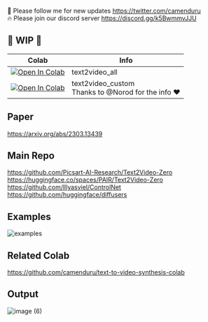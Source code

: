 🐣 Please follow me for new updates https://twitter.com/camenduru <br />
🔥 Please join our discord server https://discord.gg/k5BwmmvJJU

## 🚦 WIP 🚦

| Colab | Info
| --- | --- |
[![Open In Colab](https://colab.research.google.com/assets/colab-badge.svg)](https://colab.research.google.com/github/camenduru/text2video-zero-colab/blob/main/text2video_all.ipynb) | text2video_all
[![Open In Colab](https://colab.research.google.com/assets/colab-badge.svg)](https://colab.research.google.com/github/camenduru/text2video-zero-colab/blob/main/text2video_custom.ipynb) | text2video_custom <br /> Thanks to @Norod for the info ❤

## Paper 
https://arxiv.org/abs/2303.13439

## Main Repo
https://github.com/Picsart-AI-Research/Text2Video-Zero <br />
https://huggingface.co/spaces/PAIR/Text2Video-Zero <br />
https://github.com/lllyasviel/ControlNet <br />
https://github.com/huggingface/diffusers <br />

## Examples
![examples](https://user-images.githubusercontent.com/54370274/228434661-056f445b-3998-4918-b2fb-3e82ec022080.gif)

## Related Colab
https://github.com/camenduru/text-to-video-synthesis-colab

## Output

![image (6)](https://user-images.githubusercontent.com/54370274/228700984-46ac3613-a53a-46d2-a3f1-122b5550fbee.gif)